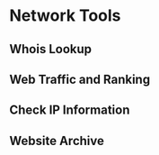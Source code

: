 <script setup>
import { ref } from 'vue';
import NavContainer from '../components/NavContainer.vue';
import newsData from '../assets/tools/website-tools.json';

const data = ref(newsData);
</script>

# Network Tools

## Whois Lookup

<NavContainer :data="data.whoisLookup"/>

## Web Traffic and Ranking

<NavContainer :data="data.webTrafficAndRanking"/>

## Check IP Information

<NavContainer :data="data.ipInformation"/>

## Website Archive

<NavContainer :data="data.websiteArchive"/>
